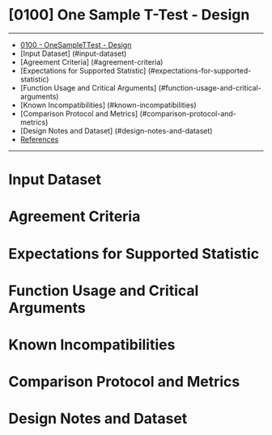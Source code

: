 # [0100] One Sample T-Test - Design

---

- [0100 - OneSampleTTest - Design](#0100---OneSampleTTest---Design)
- [Input Dataset] (#input-dataset)
- [Agreement Criteria] (#agreement-criteria)
- [Expectations for Supported Statistic] (#expectations-for-supported-statistic)
- [Function Usage and Critical Arguments] (#function-usage-and-critical-arguments)
- [Known Incompatibilities] (#known-incompatibilities)
- [Comparison Protocol and Metrics] (#comparison-protocol-and-metrics)
- [Design Notes and Dataset] (#design-notes-and-dataset)
- [References](#references)

---

# Input Dataset 

# Agreement Criteria 

# Expectations for Supported Statistic

# Function Usage and Critical Arguments 

# Known Incompatibilities 

# Comparison Protocol and Metrics 

# Design Notes and Dataset 

